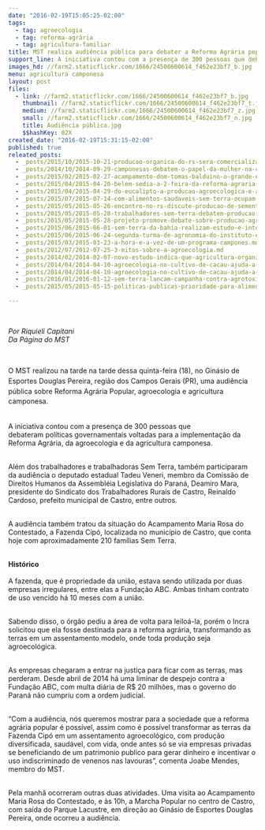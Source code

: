```yaml
---
date: "2016-02-19T15:05:25-02:00"
tags:
  - tag: agroecologia
  - tag: reforma-agrária
  - tag: agricultura-familiar
title: MST realiza audiência pública para debater a Reforma Agrária popular no PR
support_line: A iniciativa contou com a presença de 300 pessoas que debateram políticas governamentais voltadas também para a implementação da agroecologia e da agricultura camponesa.
images_hd: //farm2.staticflickr.com/1666/24500600614_f462e23bf7_b.jpg
menu: agricultura camponesa
layout: post
files:
  - link: //farm2.staticflickr.com/1666/24500600614_f462e23bf7_b.jpg
    thumbnail: //farm2.staticflickr.com/1666/24500600614_f462e23bf7_t.jpg
    medium: //farm2.staticflickr.com/1666/24500600614_f462e23bf7_z.jpg
    small: //farm2.staticflickr.com/1666/24500600614_f462e23bf7_n.jpg
    title: Audiência pública.jpg
    $$hashKey: 02X
created_date: "2016-02-19T15:31:15-02:00"
published: true
releated_posts:
  - _posts/2015/10/2015-10-21-producao-organica-do-rs-sera-comercializada-na-1a-feira-nacional-da-reforma-agraria-em-sp.md
  - _posts/2014/10/2014-09-29-camponesas-debatem-o-papel-da-mulher-na-construcao-da-reforma-agraria.md
  - _posts/2015/02/2015-02-27-acampamento-dom-tomas-balduino-o-grande-experimento-agroecologico-ameacado-pelo-latifundio.md
  - _posts/2015/04/2015-04-20-belem-sedia-a-2-feira-da-reforma-agraria.md
  - _posts/2015/04/2015-04-29-do-eucalipto-a-producao-agroecologica-e-a-construcao-da-escola-popular.md
  - _posts/2015/07/2015-07-14-com-alimentos-saudaveis-sem-terra-ocupam-as-ruas-da-bahia.md
  - _posts/2015/05/2015-05-26-encontro-no-rs-discute-producao-de-sementes-agroecologicas-e-crioulas.md
  - _posts/2015/05/2015-05-28-trabalhadores-sem-terra-debatem-producao-agroecologica-na-bahia.md
  - _posts/2015/05/2015-05-28-projeto-promove-debate-sobre-producao-agroecologica-do-mst.md
  - _posts/2015/06/2015-06-01-sem-terra-da-bahia-realizam-estudo-e-intercambio-de-experiencias-agroecologicas.md
  - _posts/2015/06/2015-06-24-segunda-turma-de-agronomia-do-instituto-educar-foca-na-formacao-agroecologica.md
  - _posts/2015/03/2015-03-23-a-hora-e-a-vez-de-um-programa-campones.md
  - _posts/2012/07/2012-07-25-3-mitos-sobre-a-agroecologia.md
  - _posts/2014/02/2014-02-07-novo-estudo-indica-que-agricultura-organica-aumenta-a-biodiversidade.md-e
  - _posts/2014/04/2014-04-10-agroecologia-no-cultivo-de-cacau-ajuda-a-producao-e-o-meio-ambiente.md
  - _posts/2014/04/2014-04-10-agroecologia-no-cultivo-de-cacau-ajuda-a-producao-e-o-meio-ambiente.md-e
  - _posts/2016/01/2016-01-12-sem-terra-lancam-campanha-contra-agrotoxicos-e-em-defesa-da-vida.md
  - _posts/2015/05/2015-05-15-politicas-publicas-prioridade-para-alimentos-saudaveis.md

---
```

<p>&nbsp;</p>

<p><em>Por Riquieli Capitani<br />
Da P&aacute;gina do MST</em></p>

<p>&nbsp;</p>

<p>O MST realizou na tarde&nbsp;na tarde dessa quinta-feira (18), no&nbsp;<span style="line-height: 20.8px;">Gin&aacute;sio de Esportes Douglas Pereira, regi&atilde;o dos Campos Gerais (PR),&nbsp;uma audi&ecirc;ncia p&uacute;blica</span>&nbsp;<span style="line-height: 20.8px;">sobre R</span><span style="line-height: 20.8px;">eforma A</span><span style="line-height: 20.8px;">gr&aacute;ria P</span><span style="line-height: 20.8px;">opular, agroecologia e agricultura camponesa.</span></p>

<p><br />
A iniciativa contou com a presen&ccedil;a de 300 pessoas que debateram&nbsp;pol&iacute;ticas governamentais voltadas para a implementa&ccedil;&atilde;o da Reforma Agr&aacute;ria, da agroecologia e da agricultura camponesa.</p>

<p><br />
Al&eacute;m dos trabalhadores e trabalhadoras Sem Terra, tamb&eacute;m participaram da audi&ecirc;ncia o deputado estadual Tadeu Veneri, membro da Comiss&atilde;o de Direitos Humanos da Assembl&eacute;ia Legislativa do Paran&aacute;, Deamiro Mara, presidente do Sindicato dos Trabalhadores Rurais de Castro, Reinaldo Cardoso, prefeito municipal de Castro, entre outros.</p>

<p><br />
A&nbsp;audi&ecirc;ncia tamb&eacute;m tratou da situa&ccedil;&atilde;o do Acampamento Maria Rosa do Contestado, a Fazenda Cip&oacute;, localizada no munic&iacute;pio de Castro, que conta hoje com aproximadamente 210 fam&iacute;lias Sem Terra.</p>

<p><br />
<strong>Hist&oacute;rico</strong><br />
<br />
A fazenda, que &eacute; propriedade da uni&atilde;o, estava sendo utilizada por duas empresas irregulares, entre elas a Funda&ccedil;&atilde;o ABC. Ambas tinham contrato de uso vencido h&aacute; 10 meses com a uni&atilde;o.</p>

<p><br />
Sabendo disso, o &oacute;rg&atilde;o&nbsp;pediu a &aacute;rea de volta para leilo&aacute;-la, por&eacute;m o Incra solicitou que ela fosse destinada para a reforma agr&aacute;ria, transformando as terras em um assentamento modelo, onde toda produ&ccedil;&atilde;o seja agroecol&oacute;gica.</p>

<p><br />
As empresas chegaram a entrar na justi&ccedil;a para ficar com as terras, mas perderam. Desde abril de 2014 h&aacute; uma liminar de despejo contra a Funda&ccedil;&atilde;o ABC, com multa di&aacute;ria de R$ 20 milh&otilde;es, mas o governo do Paran&aacute; n&atilde;o cumpriu com a ordem judicial.</p>

<p><br />
&ldquo;Com a audi&ecirc;ncia, n&oacute;s queremos mostrar para a sociedade que a reforma agr&aacute;ria popular &eacute; poss&iacute;vel, assim como &eacute; poss&iacute;vel transformar as terras da Fazenda Cip&oacute; em um assentamento agroecol&oacute;gico, com produ&ccedil;&atilde;o diversificada, saud&aacute;vel, com vida, onde antes s&oacute; se via empresas privadas se beneficiando de um patrimonio publico para gerar dinheiro e incentivar o uso indiscriminado de venenos nas lavouras&rdquo;, comenta Joabe Mendes, membro do MST.</p>

<p><br />
Pela manh&atilde; ocorreram outras duas atividades. Uma visita ao Acampamento Maria Rosa do Contestado, e &agrave;s 10h, a Marcha Popular no centro de Castro, com sa&iacute;da do Parque Lacustre, em dire&ccedil;&atilde;o ao Gin&aacute;sio de Esportes Douglas Pereira, onde ocorreu a audi&ecirc;ncia.</p>
